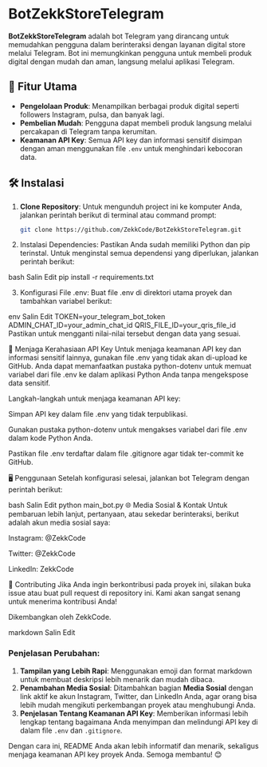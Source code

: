 # BotZekkStoreTelegram

**BotZekkStoreTelegram** adalah bot Telegram yang dirancang untuk memudahkan pengguna dalam berinteraksi dengan layanan digital store melalui Telegram. Bot ini memungkinkan pengguna untuk membeli produk digital dengan mudah dan aman, langsung melalui aplikasi Telegram.

## 🚀 Fitur Utama
- **Pengelolaan Produk**: Menampilkan berbagai produk digital seperti followers Instagram, pulsa, dan banyak lagi.
- **Pembelian Mudah**: Pengguna dapat membeli produk langsung melalui percakapan di Telegram tanpa kerumitan.
- **Keamanan API Key**: Semua API key dan informasi sensitif disimpan dengan aman menggunakan file `.env` untuk menghindari kebocoran data.

## 🛠️ Instalasi

1. **Clone Repository**:
   Untuk mengunduh project ini ke komputer Anda, jalankan perintah berikut di terminal atau command prompt:
   ```bash
   git clone https://github.com/ZekkCode/BotZekkStoreTelegram.git
2. Instalasi Dependencies: Pastikan Anda sudah memiliki Python dan pip terinstal. Untuk menginstal semua dependensi yang diperlukan, jalankan perintah berikut:

bash
Salin
Edit
pip install -r requirements.txt

3. Konfigurasi File .env: Buat file .env di direktori utama proyek dan tambahkan variabel berikut:

env
Salin
Edit
TOKEN=your_telegram_bot_token
ADMIN_CHAT_ID=your_admin_chat_id
QRIS_FILE_ID=your_qris_file_id
Pastikan untuk mengganti nilai-nilai tersebut dengan data yang sesuai.

🔑 Menjaga Kerahasiaan API Key
Untuk menjaga keamanan API key dan informasi sensitif lainnya, gunakan file .env yang tidak akan di-upload ke GitHub. Anda dapat memanfaatkan pustaka python-dotenv untuk memuat variabel dari file .env ke dalam aplikasi Python Anda tanpa mengekspose data sensitif.

Langkah-langkah untuk menjaga keamanan API key:

Simpan API key dalam file .env yang tidak terpublikasi.

Gunakan pustaka python-dotenv untuk mengakses variabel dari file .env dalam kode Python Anda.

Pastikan file .env terdaftar dalam file .gitignore agar tidak ter-commit ke GitHub.

🖥️ Penggunaan
Setelah konfigurasi selesai, jalankan bot Telegram dengan perintah berikut:

bash
Salin
Edit
python main_bot.py
🌐 Media Sosial & Kontak
Untuk pembaruan lebih lanjut, pertanyaan, atau sekedar berinteraksi, berikut adalah akun media sosial saya:

Instagram: @ZekkCode

Twitter: @ZekkCode

LinkedIn: ZekkCode

🤝 Contributing
Jika Anda ingin berkontribusi pada proyek ini, silakan buka issue atau buat pull request di repository ini. Kami akan sangat senang untuk menerima kontribusi Anda!

Dikembangkan oleh ZekkCode.

markdown
Salin
Edit

### Penjelasan Perubahan:
1. **Tampilan yang Lebih Rapi**: Menggunakan emoji dan format markdown untuk membuat deskripsi lebih menarik dan mudah dibaca.
2. **Penambahan Media Sosial**: Ditambahkan bagian **Media Sosial** dengan link aktif ke akun Instagram, Twitter, dan LinkedIn Anda, agar orang bisa lebih mudah mengikuti perkembangan proyek atau menghubungi Anda.
3. **Penjelasan Tentang Keamanan API Key**: Memberikan informasi lebih lengkap tentang bagaimana Anda menyimpan dan melindungi API key di dalam file `.env` dan `.gitignore`.

Dengan cara ini, README Anda akan lebih informatif dan menarik, sekaligus menjaga keamanan API key proyek Anda. Semoga membantu! 😊
